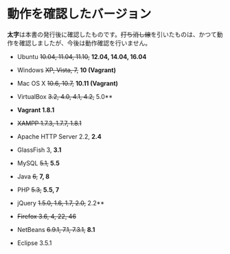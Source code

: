 # 動作を確認したバージョン

**太字**は本書の発行後に確認したものです。~~打ち消し線~~を引いたものは、かつて動作を確認しましたが、今後は動作確認を行いません。

* Ubuntu ~~10.04, 11.04, 11.10,~~ **12.04, 14.04, 16.04**
* Windows ~~XP, Vista, 7,~~ **10 (Vagrant)**
* Mac OS X ~~10.6, 10.7,~~ **10.11 (Vagrant)**

* VirtualBox ~~3.2, 4.0, 4.1, 4.2,~~ 5.0**
* **Vagrant 1.8.1**
* ~~XAMPP 1.7.3, 1.7.7, 1.8.1~~

* Apache HTTP Server 2.2, **2.4**
* GlassFish 3, **3.1**
* MySQL ~~5.1,~~ **5.5**
* Java ~~6,~~ **7, 8**
* PHP ~~5.3,~~ **5.5, 7**

* jQuery ~~1.5.0, 1.6, 1.7, 2.0,~~ 2.2**

* ~~Firefox 3.6, 4, 22, 46~~
* NetBeans ~~6.9.1, 7.1, 7.3.1,~~ **8.1**
* Eclipse 3.5.1
